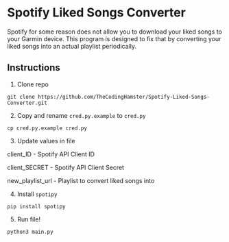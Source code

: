 # Spotify Liked Songs Converter
Spotify for some reason does not allow you to download your liked songs to your Garmin device. This program is designed to fix that by converting your liked songs into an actual playlist periodically.



## Instructions
1. Clone repo

`git clone https://github.com/TheCodingHamster/Spotify-Liked-Songs-Converter.git`

2. Copy and rename `cred.py.example` to `cred.py`

`cp cred.py.example cred.py`

3. Update values in file

client_ID - Spotify API Client ID

client_SECRET - Spotify API Client Secret

new_playlist_url - Playlist to convert liked songs into

4. Install `spotipy`

`pip install spotipy`

5. Run file!

`python3 main.py`